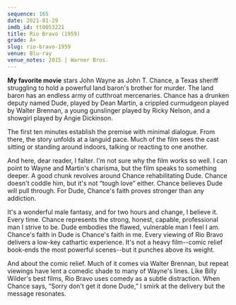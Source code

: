 ```yaml
---
sequence: 165
date: 2021-01-29
imdb_id: tt0053221
title: Rio Bravo (1959)
grade: A+
slug: rio-bravo-1959
venue: Blu-ray
venue_notes: 2015 | Warner Bros.
---
```


**My favorite movie** stars John Wayne as John T. Chance, a Texas sheriff struggling to hold a powerful land baron's brother for murder. <!-- end --> The land baron has an endless army of cutthroat mercenaries. Chance has a drunken deputy named Dude, played by Dean Martin, a crippled curmudgeon played by Walter Brennan, a young gunslinger played by Ricky Nelson, and a showgirl played by Angie Dickinson.

The first ten minutes establish the premise with minimal dialogue. From there, the story unfolds at a languid pace. Much of the film sees the cast sitting or standing around indoors, talking or reacting to one another.

And here, dear reader, I falter. I'm not sure why the film works so well. I can point to Wayne and Martin's charisma, but the film speaks to something deeper. A good chunk revolves around Chance rehabilitating Dude. Chance doesn't coddle him, but it's not “tough love” either. Chance believes Dude will pull through. For Dude, Chance's faith proves stronger than any addiction.

It's a wonderful male fantasy, and for two hours and change, I believe it. Every time. Chance represents the strong, honest, capable, professional man I strive to be. Dude embodies the flawed, vulnerable man I feel I am. Chance's faith in Dude is Chance's faith in me. Every viewing of Rio Bravo delivers a low-key cathartic experience. It's not a heavy film--comic relief book-ends the most powerful scenes--but it punches above its weight.

And about the comic relief. Much of it comes via Walter Brennan, but repeat viewings have lent a comedic shade to many of Wayne's lines. Like Billy Wilder's best films, Rio Bravo uses comedy as a subtle distraction. When Chance says, “Sorry don't get it done Dude,” I smirk at the delivery but the message resonates.

